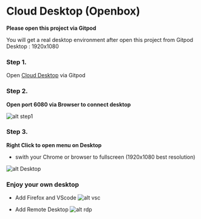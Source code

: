 # Cloud Desktop (Openbox)

**Please open this project via Gitpod**

You will get a real desktop environment after open this project from Gitpod
Desktop : 1920x1080

### Step 1.

Open [Cloud Desktop](https://gitpod.io/#https://github.com/stanwu/Cloud-Desktop) via Gitpod

### Step 2.

**Open port 6080 via Browser to connect desktop**

![alt step1](https://i.imgur.com/pMIjKOH.png)

### Step 3.

**Right Click to open menu on Desktop**

- swith your Chrome or browser to fullscreen (1920x1080 best resolution)

![alt Desktop](https://i.imgur.com/QxPUGV9.png)

### Enjoy your own desktop

- Add Firefox and VScode
![alt vsc](https://i.imgur.com/t2mfGFs.png)

- Add Remote Desktop
![alt rdp](https://i.imgur.com/hZDTxJv.png)


